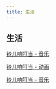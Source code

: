 ```yaml
---
title: 生活
---
```


## 生活


[铃儿响叮当 - 音乐](/assets/life/铃儿响叮当.mp3)

[铃儿响叮当 - 动画](/assets/life/铃儿响叮当.mp4)

<a target='_blank' href='/assets/life/铃儿响叮当.mp3'>铃儿响叮当 - 音乐</a>


